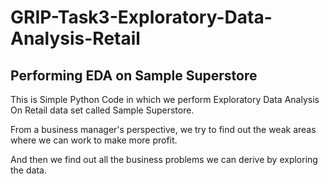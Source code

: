 # GRIP-Task3-Exploratory-Data-Analysis-Retail
## Performing EDA on Sample Superstore

This is Simple Python Code in which we perform Exploratory Data Analysis On Retail data set called Sample Superstore.

From a business manager's perspective, we try to find out the weak areas where we can work to make more profit.

And then we find out all the business problems we can derive by exploring the data.
